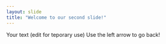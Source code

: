 ```yaml
---
layout: slide
title: "Welcome to our second slide!"
---
```

Your text (edit for teporary use)
Use the left arrow to go back!
